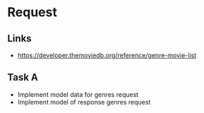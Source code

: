 # Request

## Links

- https://developer.themoviedb.org/reference/genre-movie-list

## Task A

- Implement model data for genres request
- Implement model of response genres request

